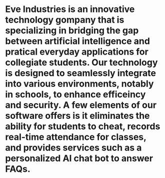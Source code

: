 # Eve Industries is an innovative technology gompany that is specializing in bridging the gap between artificial intelligence and pratical everyday applications for collegiate students. Our technology is designed to seamlessly integrate into various environments, notably in schools, to enhance efficeincy and security. A few elements of our software offers is it eliminates the ability for students to cheat, records real-time attendance for classes, and provides services such as a personalized AI chat bot to answer FAQs.
